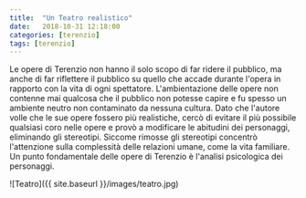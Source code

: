 ```yaml
---
title:  "Un Teatro realistico"
date:   2018-10-31 12:18:00
categories: [terenzio]
tags: [terenzio]
---
```

Le opere di Terenzio non hanno il solo scopo di far ridere il pubblico, ma anche di far riflettere il pubblico su quello che accade durante l'opera in rapporto con la vita di ogni spettatore.
L'ambientazione delle opere non contenne mai qualcosa che il pubblico non potesse capire e fu spesso un ambiente neutro non contaminato da nessuna cultura.
Dato che l'autore volle che le sue opere fossero più realistiche, cercò di evitare il più possibile qualsiasi coro nelle opere e provò a modificare le abitudini dei personaggi, eliminando
gli stereotipi.
Siccome rimosse gli stereotipi concentrò l'attenzione sulla complessità delle relazioni umane, come la vita familiare. Un punto fondamentale delle opere di Terenzio è l'analisi psicologica dei personaggi.

![Teatro]({{ site.baseurl }}/images/teatro.jpg)
